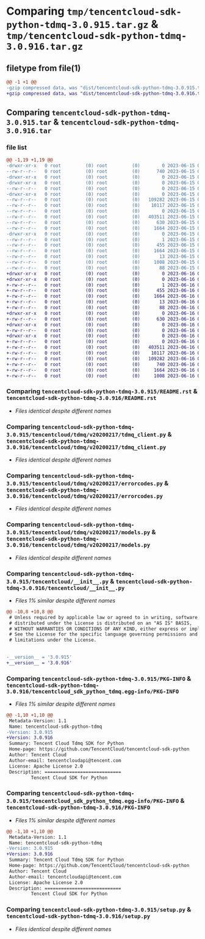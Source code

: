 # Comparing `tmp/tencentcloud-sdk-python-tdmq-3.0.915.tar.gz` & `tmp/tencentcloud-sdk-python-tdmq-3.0.916.tar.gz`

## filetype from file(1)

```diff
@@ -1 +1 @@
-gzip compressed data, was "dist/tencentcloud-sdk-python-tdmq-3.0.915.tar", last modified: Thu Jun 15 00:34:47 2023, max compression
+gzip compressed data, was "dist/tencentcloud-sdk-python-tdmq-3.0.916.tar", last modified: Fri Jun 16 00:42:35 2023, max compression
```

## Comparing `tencentcloud-sdk-python-tdmq-3.0.915.tar` & `tencentcloud-sdk-python-tdmq-3.0.916.tar`

### file list

```diff
@@ -1,19 +1,19 @@
-drwxr-xr-x   0 root         (0) root         (0)        0 2023-06-15 00:34:47.000000 tencentcloud-sdk-python-tdmq-3.0.915/
--rw-r--r--   0 root         (0) root         (0)      740 2023-06-15 00:34:47.000000 tencentcloud-sdk-python-tdmq-3.0.915/README.rst
-drwxr-xr-x   0 root         (0) root         (0)        0 2023-06-15 00:34:47.000000 tencentcloud-sdk-python-tdmq-3.0.915/tencentcloud/
-drwxr-xr-x   0 root         (0) root         (0)        0 2023-06-15 00:34:47.000000 tencentcloud-sdk-python-tdmq-3.0.915/tencentcloud/tdmq/
--rw-r--r--   0 root         (0) root         (0)        0 2023-06-15 00:34:47.000000 tencentcloud-sdk-python-tdmq-3.0.915/tencentcloud/tdmq/__init__.py
-drwxr-xr-x   0 root         (0) root         (0)        0 2023-06-15 00:34:47.000000 tencentcloud-sdk-python-tdmq-3.0.915/tencentcloud/tdmq/v20200217/
--rw-r--r--   0 root         (0) root         (0)   109282 2023-06-15 00:34:47.000000 tencentcloud-sdk-python-tdmq-3.0.915/tencentcloud/tdmq/v20200217/tdmq_client.py
--rw-r--r--   0 root         (0) root         (0)    10117 2023-06-15 00:34:47.000000 tencentcloud-sdk-python-tdmq-3.0.915/tencentcloud/tdmq/v20200217/errorcodes.py
--rw-r--r--   0 root         (0) root         (0)        0 2023-06-15 00:34:47.000000 tencentcloud-sdk-python-tdmq-3.0.915/tencentcloud/tdmq/v20200217/__init__.py
--rw-r--r--   0 root         (0) root         (0)   403511 2023-06-15 00:34:47.000000 tencentcloud-sdk-python-tdmq-3.0.915/tencentcloud/tdmq/v20200217/models.py
--rw-r--r--   0 root         (0) root         (0)      630 2023-06-15 00:34:47.000000 tencentcloud-sdk-python-tdmq-3.0.915/tencentcloud/__init__.py
--rw-r--r--   0 root         (0) root         (0)     1664 2023-06-15 00:34:47.000000 tencentcloud-sdk-python-tdmq-3.0.915/PKG-INFO
-drwxr-xr-x   0 root         (0) root         (0)        0 2023-06-15 00:34:47.000000 tencentcloud-sdk-python-tdmq-3.0.915/tencentcloud_sdk_python_tdmq.egg-info/
--rw-r--r--   0 root         (0) root         (0)        1 2023-06-15 00:34:47.000000 tencentcloud-sdk-python-tdmq-3.0.915/tencentcloud_sdk_python_tdmq.egg-info/dependency_links.txt
--rw-r--r--   0 root         (0) root         (0)      455 2023-06-15 00:34:47.000000 tencentcloud-sdk-python-tdmq-3.0.915/tencentcloud_sdk_python_tdmq.egg-info/SOURCES.txt
--rw-r--r--   0 root         (0) root         (0)     1664 2023-06-15 00:34:47.000000 tencentcloud-sdk-python-tdmq-3.0.915/tencentcloud_sdk_python_tdmq.egg-info/PKG-INFO
--rw-r--r--   0 root         (0) root         (0)       13 2023-06-15 00:34:47.000000 tencentcloud-sdk-python-tdmq-3.0.915/tencentcloud_sdk_python_tdmq.egg-info/top_level.txt
--rw-r--r--   0 root         (0) root         (0)     1008 2023-06-15 00:34:47.000000 tencentcloud-sdk-python-tdmq-3.0.915/setup.py
--rw-r--r--   0 root         (0) root         (0)       88 2023-06-15 00:34:47.000000 tencentcloud-sdk-python-tdmq-3.0.915/setup.cfg
+drwxr-xr-x   0 root         (0) root         (0)        0 2023-06-16 00:42:35.000000 tencentcloud-sdk-python-tdmq-3.0.916/
+drwxr-xr-x   0 root         (0) root         (0)        0 2023-06-16 00:42:35.000000 tencentcloud-sdk-python-tdmq-3.0.916/tencentcloud_sdk_python_tdmq.egg-info/
+-rw-r--r--   0 root         (0) root         (0)        1 2023-06-16 00:42:35.000000 tencentcloud-sdk-python-tdmq-3.0.916/tencentcloud_sdk_python_tdmq.egg-info/dependency_links.txt
+-rw-r--r--   0 root         (0) root         (0)      455 2023-06-16 00:42:35.000000 tencentcloud-sdk-python-tdmq-3.0.916/tencentcloud_sdk_python_tdmq.egg-info/SOURCES.txt
+-rw-r--r--   0 root         (0) root         (0)     1664 2023-06-16 00:42:35.000000 tencentcloud-sdk-python-tdmq-3.0.916/tencentcloud_sdk_python_tdmq.egg-info/PKG-INFO
+-rw-r--r--   0 root         (0) root         (0)       13 2023-06-16 00:42:35.000000 tencentcloud-sdk-python-tdmq-3.0.916/tencentcloud_sdk_python_tdmq.egg-info/top_level.txt
+-rw-r--r--   0 root         (0) root         (0)       88 2023-06-16 00:42:35.000000 tencentcloud-sdk-python-tdmq-3.0.916/setup.cfg
+drwxr-xr-x   0 root         (0) root         (0)        0 2023-06-16 00:42:35.000000 tencentcloud-sdk-python-tdmq-3.0.916/tencentcloud/
+-rw-r--r--   0 root         (0) root         (0)      630 2023-06-16 00:42:35.000000 tencentcloud-sdk-python-tdmq-3.0.916/tencentcloud/__init__.py
+drwxr-xr-x   0 root         (0) root         (0)        0 2023-06-16 00:42:35.000000 tencentcloud-sdk-python-tdmq-3.0.916/tencentcloud/tdmq/
+-rw-r--r--   0 root         (0) root         (0)        0 2023-06-16 00:42:35.000000 tencentcloud-sdk-python-tdmq-3.0.916/tencentcloud/tdmq/__init__.py
+drwxr-xr-x   0 root         (0) root         (0)        0 2023-06-16 00:42:35.000000 tencentcloud-sdk-python-tdmq-3.0.916/tencentcloud/tdmq/v20200217/
+-rw-r--r--   0 root         (0) root         (0)        0 2023-06-16 00:42:35.000000 tencentcloud-sdk-python-tdmq-3.0.916/tencentcloud/tdmq/v20200217/__init__.py
+-rw-r--r--   0 root         (0) root         (0)   403511 2023-06-16 00:42:35.000000 tencentcloud-sdk-python-tdmq-3.0.916/tencentcloud/tdmq/v20200217/models.py
+-rw-r--r--   0 root         (0) root         (0)    10117 2023-06-16 00:42:35.000000 tencentcloud-sdk-python-tdmq-3.0.916/tencentcloud/tdmq/v20200217/errorcodes.py
+-rw-r--r--   0 root         (0) root         (0)   109282 2023-06-16 00:42:35.000000 tencentcloud-sdk-python-tdmq-3.0.916/tencentcloud/tdmq/v20200217/tdmq_client.py
+-rw-r--r--   0 root         (0) root         (0)      740 2023-06-16 00:42:35.000000 tencentcloud-sdk-python-tdmq-3.0.916/README.rst
+-rw-r--r--   0 root         (0) root         (0)     1664 2023-06-16 00:42:35.000000 tencentcloud-sdk-python-tdmq-3.0.916/PKG-INFO
+-rw-r--r--   0 root         (0) root         (0)     1008 2023-06-16 00:42:35.000000 tencentcloud-sdk-python-tdmq-3.0.916/setup.py
```

### Comparing `tencentcloud-sdk-python-tdmq-3.0.915/README.rst` & `tencentcloud-sdk-python-tdmq-3.0.916/README.rst`

 * *Files identical despite different names*

### Comparing `tencentcloud-sdk-python-tdmq-3.0.915/tencentcloud/tdmq/v20200217/tdmq_client.py` & `tencentcloud-sdk-python-tdmq-3.0.916/tencentcloud/tdmq/v20200217/tdmq_client.py`

 * *Files identical despite different names*

### Comparing `tencentcloud-sdk-python-tdmq-3.0.915/tencentcloud/tdmq/v20200217/errorcodes.py` & `tencentcloud-sdk-python-tdmq-3.0.916/tencentcloud/tdmq/v20200217/errorcodes.py`

 * *Files identical despite different names*

### Comparing `tencentcloud-sdk-python-tdmq-3.0.915/tencentcloud/tdmq/v20200217/models.py` & `tencentcloud-sdk-python-tdmq-3.0.916/tencentcloud/tdmq/v20200217/models.py`

 * *Files identical despite different names*

### Comparing `tencentcloud-sdk-python-tdmq-3.0.915/tencentcloud/__init__.py` & `tencentcloud-sdk-python-tdmq-3.0.916/tencentcloud/__init__.py`

 * *Files 1% similar despite different names*

```diff
@@ -10,8 +10,8 @@
 # Unless required by applicable law or agreed to in writing, software
 # distributed under the License is distributed on an "AS IS" BASIS,
 # WITHOUT WARRANTIES OR CONDITIONS OF ANY KIND, either express or implied.
 # See the License for the specific language governing permissions and
 # limitations under the License.
 
 
-__version__ = '3.0.915'
+__version__ = '3.0.916'
```

### Comparing `tencentcloud-sdk-python-tdmq-3.0.915/PKG-INFO` & `tencentcloud-sdk-python-tdmq-3.0.916/tencentcloud_sdk_python_tdmq.egg-info/PKG-INFO`

 * *Files 1% similar despite different names*

```diff
@@ -1,10 +1,10 @@
 Metadata-Version: 1.1
 Name: tencentcloud-sdk-python-tdmq
-Version: 3.0.915
+Version: 3.0.916
 Summary: Tencent Cloud Tdmq SDK for Python
 Home-page: https://github.com/TencentCloud/tencentcloud-sdk-python
 Author: Tencent Cloud
 Author-email: tencentcloudapi@tencent.com
 License: Apache License 2.0
 Description: ============================
         Tencent Cloud SDK for Python
```

### Comparing `tencentcloud-sdk-python-tdmq-3.0.915/tencentcloud_sdk_python_tdmq.egg-info/PKG-INFO` & `tencentcloud-sdk-python-tdmq-3.0.916/PKG-INFO`

 * *Files 1% similar despite different names*

```diff
@@ -1,10 +1,10 @@
 Metadata-Version: 1.1
 Name: tencentcloud-sdk-python-tdmq
-Version: 3.0.915
+Version: 3.0.916
 Summary: Tencent Cloud Tdmq SDK for Python
 Home-page: https://github.com/TencentCloud/tencentcloud-sdk-python
 Author: Tencent Cloud
 Author-email: tencentcloudapi@tencent.com
 License: Apache License 2.0
 Description: ============================
         Tencent Cloud SDK for Python
```

### Comparing `tencentcloud-sdk-python-tdmq-3.0.915/setup.py` & `tencentcloud-sdk-python-tdmq-3.0.916/setup.py`

 * *Files identical despite different names*

